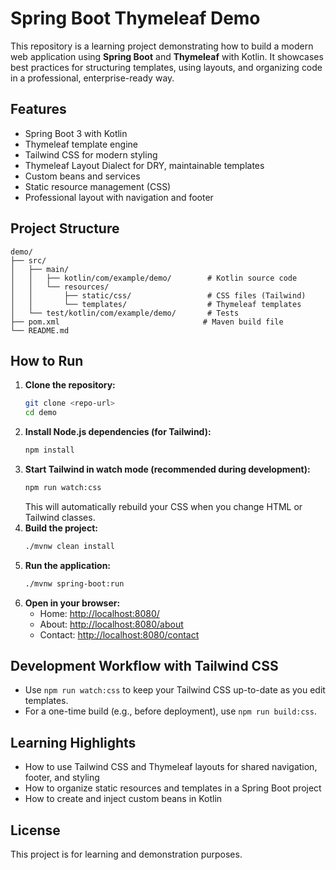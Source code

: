 # Spring Boot Thymeleaf Demo

This repository is a learning project demonstrating how to build a modern web application using **Spring Boot** and **Thymeleaf** with Kotlin. It showcases best practices for structuring templates, using layouts, and organizing code in a professional, enterprise-ready way.

## Features

- Spring Boot 3 with Kotlin
- Thymeleaf template engine
- Tailwind CSS for modern styling
- Thymeleaf Layout Dialect for DRY, maintainable templates
- Custom beans and services
- Static resource management (CSS)
- Professional layout with navigation and footer

## Project Structure

```
demo/
├── src/
│   ├── main/
│   │   ├── kotlin/com/example/demo/        # Kotlin source code
│   │   └── resources/
│   │       ├── static/css/                 # CSS files (Tailwind)
│   │       └── templates/                  # Thymeleaf templates
│   └── test/kotlin/com/example/demo/       # Tests
├── pom.xml                                # Maven build file
└── README.md
```

## How to Run

1. **Clone the repository:**
   ```bash
   git clone <repo-url>
   cd demo
   ```
2. **Install Node.js dependencies (for Tailwind):**
   ```bash
   npm install
   ```
3. **Start Tailwind in watch mode (recommended during development):**
   ```bash
   npm run watch:css
   ```
   This will automatically rebuild your CSS when you change HTML or Tailwind classes.
4. **Build the project:**
   ```bash
   ./mvnw clean install
   ```
5. **Run the application:**
   ```bash
   ./mvnw spring-boot:run
   ```
6. **Open in your browser:**
   - Home: [http://localhost:8080/](http://localhost:8080/)
   - About: [http://localhost:8080/about](http://localhost:8080/about)
   - Contact: [http://localhost:8080/contact](http://localhost:8080/contact)

## Development Workflow with Tailwind CSS

- Use `npm run watch:css` to keep your Tailwind CSS up-to-date as you edit templates.
- For a one-time build (e.g., before deployment), use `npm run build:css`.

## Learning Highlights

- How to use Tailwind CSS and Thymeleaf layouts for shared navigation, footer, and styling
- How to organize static resources and templates in a Spring Boot project
- How to create and inject custom beans in Kotlin

## License

This project is for learning and demonstration purposes.
